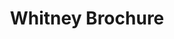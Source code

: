 ---
ee_id: '108'
site: '1'
type: '2'
url: 2011-092-whitney-brochure
title: Whitney Brochure
year: '2011'
display_year: '2011'
medium: Brochure
dims: ''
pitch: Brochure with 8 free prints included. Edition unknown (a few thousand?).
ps: A brochure made for a show I did @ the Whitney Museum called Pro Tools. This was
  also kinda the take away "catalog" for the show, aka it wz free and available at
  the exhibition. The idea here was we made two versions, one for the web (download
  below) and one that was printable. If you have download the below PDF and r wondering
  why it seemed backwards, that’s cause it is designed to be printed out all at once
  on a desktop printer, and then folded along the center length wise, after which
  it will turn into a small booklet. In the version of the brochure which wz at the
  Whitney, since it was printed by a professional printer which has the ability to
  print on the backs of pages, I had the back of each page be a Photoshop Gradient.
  Therefore you will notice the brochure at the Whitney has no staple, … anyway, during
  the show ppl didn't seem to get this brochure had 8 free lithos in them, so more
  power to whoever took them and kept them. :)
live_url: ''
related: ''
youtube: ''
related_code: ''
imgs: whitney-brochure-2011-092-detail-database.jpg
subheading: ''
download: arcangel_brochure.pdf
add_credit: ''
commission: ''
layout: things-i-made
---